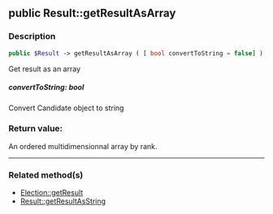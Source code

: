 ## public Result::getResultAsArray

### Description    

```php
public $Result -> getResultAsArray ( [ bool convertToString = false] ) : array
```

Get result as an array    


##### **convertToString:** *bool*   
Convert Candidate object to string    



### Return value:   

An ordered multidimensionnal array by rank.


---------------------------------------

### Related method(s)      

* [Election::getResult](../Election%20Class/public%20Election--getResult.md)    
* [Result::getResultAsString](../Result%20Class/public%20Result--getResultAsString.md)    

